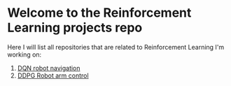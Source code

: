 # Welcome to the Reinforcement Learning projects repo

Here I will list all repositories that are related to Reinforcement Learning I'm working on:

1. [DQN robot navigation](https://github.com/CheloGE/DQN_robot_navigation)
2. [DDPG Robot arm control](https://github.com/CheloGE/Robot_arm_Reinforcement_learning_control)

